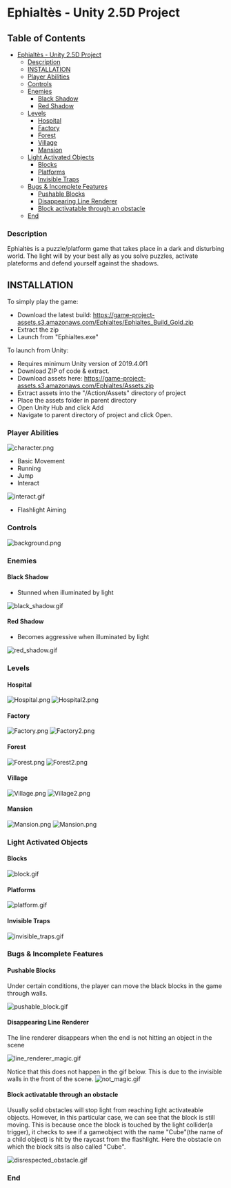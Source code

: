# Ephialtès - Unity 2.5D Project

## Table of Contents
- [Ephialtès - Unity 2.5D Project](#ephialt-s---unity-25d-project)
    + [Description](#description)
    + [INSTALLATION](#installation)
    + [Player Abilities](#player-abilities)
    + [Controls](#controls)
    + [Enemies](#enemies)
      - [Black Shadow](#black-shadow)
      - [Red Shadow](#red-shadow)
    + [Levels](#levels)
      - [Hospital](#hospital)
      - [Factory](#factory)
      - [Forest](#forest)
      - [Village](#village)
      - [Mansion](#mansion)
    + [Light Activated Objects](#light-activated-objects)
      - [Blocks](#blocks)
      - [Platforms](#platforms)
      - [Invisible Traps](#invisible-traps)
    + [Bugs & Incomplete Features](#bugs---incomplete-features)
      - [Pushable Blocks](#pushable-blocks)
      - [Disappearing Line Renderer](#disappearing-line-renderer)
      - [Block activatable through an obstacle](#block-activatable-through-an-obstacle)
    + [End](#end)

### Description
Ephialtès is a puzzle/platform game that takes place in a dark and disturbing world. The light will by your best ally as you solve puzzles, activate plateforms and defend yourself against the shadows.

## INSTALLATION

To simply play the game:
- Download the latest build: https://game-project-assets.s3.amazonaws.com/Ephialtes/Ephialtes_Build_Gold.zip
- Extract the zip
- Launch from "Ephialtes.exe"

To launch from Unity:
- Requires minimum Unity version of 2019.4.0f1
- Download ZIP of code & extract.
- Download assets here: https://game-project-assets.s3.amazonaws.com/Ephialtes/Assets.zip
- Extract assets into the "/Action/Assets" directory of project
- Place the assets folder in parent directory
- Open Unity Hub and click Add
- Navigate to parent directory of project and click Open.

### Player Abilities
![character.png](./SCREENS/character.png)

- Basic Movement
- Running
- Jump
- Interact

![interact.gif](./SCREENS/interact.gif)
- Flashlight Aiming

### Controls
![background.png](./SCREENS/Controls.png)

### Enemies

#### Black Shadow
- Stunned when illuminated by light

![black_shadow.gif](./SCREENS/black_shadow.gif)

#### Red Shadow
- Becomes aggressive when illuminated by light

![red_shadow.gif](./SCREENS/red_shadow.gif)

### Levels
#### Hospital
![Hospital.png](./SCREENS/Hospital.png)
![Hospital2.png](./SCREENS/Hospital2.png)

#### Factory
![Factory.png](./SCREENS/Factory.png)
![Factory2.png](./SCREENS/Factory2.png)

#### Forest
![Forest.png](./SCREENS/Forest.png)
![Forest2.png](./SCREENS/Forest2Village.png)

#### Village
![Village.png](./SCREENS/Village.png)
![Village2.png](./SCREENS/Village2.png)

#### Mansion
![Mansion.png](./SCREENS/Mansion.png)
![Mansion.png](./SCREENS/Mansion.png)

### Light Activated Objects
#### Blocks
![block.gif](./SCREENS/block.gif)

#### Platforms
![platform.gif](./SCREENS/platform.gif)

#### Invisible Traps
![invisible_traps.gif](./SCREENS/invisible_traps.gif)

### Bugs & Incomplete Features
#### Pushable Blocks
Under certain conditions, the player can move the black blocks in the game through walls.

![pushable_block.gif](./SCREENS/pushable_block.gif)

#### Disappearing Line Renderer
The line renderer disappears when the end is not hitting an object in the scene

![line_renderer_magic.gif](./SCREENS/line_renderer_magic.gif)

Notice that this does not happen in the gif below. This is due to the invisible walls in the front of the scene.
![not_magic.gif](./SCREENS/not_magic.gif)

#### Block activatable through an obstacle
Usually solid obstacles will stop light from reaching light activateable objects. However, in this particular case, we can see that the block is still moving. This is because once the block is touched by the light collider(a trigger), it checks to see if a gameobject with the name "Cube"(the name of a child object) is hit by the raycast from the flashlight. Here the obstacle on which the block sits is also called "Cube".

![disrespected_obstacle.gif](./SCREENS/disrespected_obstacle.gif)

### End
